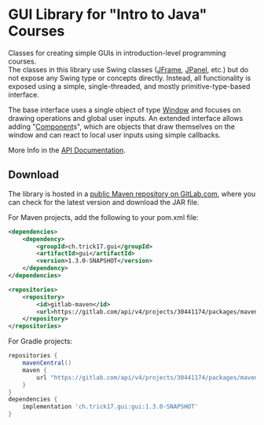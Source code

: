# GUI Library for "Intro to Java" Courses

Classes for creating simple GUIs in introduction-level programming courses.  
The classes in this library use Swing classes ([JFrame][1], [JPanel][2], etc.) 
but do not expose any Swing type or concepts directly. Instead, all 
functionality is exposed using a simple, single-threaded, and mostly 
primitive-type-based interface.

The base interface uses a single object of type [Window][3] and focuses on 
drawing operations and global user inputs. An extended interface allows 
adding "[Component][4]s", which are objects that draw themselves on the window 
and can react to local user inputs using simple callbacks.

More Info in the [API Documentation][5].


## Download

The library is hosted in a [public Maven repository on GitLab.com][6], where 
you can check for the latest version and download the JAR file.

For Maven projects, add the following to your pom.xml file:

```xml
<dependencies>
    <dependency>
        <groupId>ch.trick17.gui</groupId>
        <artifactId>gui</artifactId>
        <version>1.3.0-SNAPSHOT</version>
    </dependency>
</dependencies>

<repositories>
    <repository>
        <id>gitlab-maven</id>
        <url>https://gitlab.com/api/v4/projects/30441174/packages/maven</url>
    </repository>
</repositories>
```

For Gradle projects:

```groovy
repositories {
    mavenCentral()
    maven {
        url "https://gitlab.com/api/v4/projects/30441174/packages/maven"
    }
}
dependencies {
    implementation 'ch.trick17.gui:gui:1.3.0-SNAPSHOT'
}
```


[1]: https://docs.oracle.com/javase/8/docs/api/javax/swing/JFrame.html?is-external=true
[2]: https://docs.oracle.com/javase/8/docs/api/javax/swing/JPanel.html?is-external=true
[3]: https://rolve.github.io/gui/apidocs/gui/Window.html
[4]: https://rolve.github.io/gui/apidocs/gui/component/Component.html
[5]: https://rolve.github.io/gui/apidocs/overview-summary.html
[6]: https://gitlab.com/rolve/gui/-/packages
